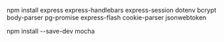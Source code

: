 npm install express express-handlebars express-session dotenv bcrypt body-parser pg-promise express-flash cookie-parser jsonwebtoken

npm install --save-dev mocha